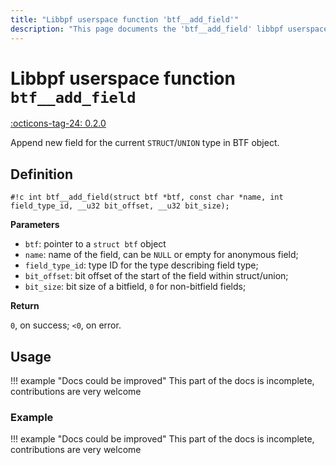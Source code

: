 ```yaml
---
title: "Libbpf userspace function 'btf__add_field'"
description: "This page documents the 'btf__add_field' libbpf userspace function, including its definition, usage, and examples."
---
```

# Libbpf userspace function `btf__add_field`

<!-- [LIBBPF_TAG] -->
[:octicons-tag-24: 0.2.0](https://github.com/libbpf/libbpf/releases/tag/v0.2.0)
<!-- [/LIBBPF_TAG] -->

Append new field for the current `STRUCT`/`UNION` type in BTF object.

## Definition

`#!c int btf__add_field(struct btf *btf, const char *name, int field_type_id, __u32 bit_offset, __u32 bit_size);`

**Parameters**

- `btf`: pointer to a `struct btf` object
- `name`: name of the field, can be `NULL` or empty for anonymous field;
- `field_type_id`: type ID for the type describing field type;
- `bit_offset`: bit offset of the start of the field within struct/union;
- `bit_size`: bit size of a bitfield, `0` for non-bitfield fields;

**Return**

`0`, on success; `<0`, on error.

## Usage

!!! example "Docs could be improved"
    This part of the docs is incomplete, contributions are very welcome

### Example

!!! example "Docs could be improved"
    This part of the docs is incomplete, contributions are very welcome
